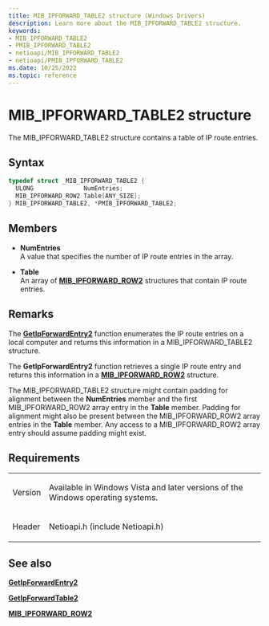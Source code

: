 ```yaml
---
title: MIB_IPFORWARD_TABLE2 structure (Windows Drivers)
description: Learn more about the MIB_IPFORWARD_TABLE2 structure.
keywords:
- MIB_IPFORWARD_TABLE2
- PMIB_IPFORWARD_TABLE2
- netioapi/MIB_IPFORWARD_TABLE2
- netioapi/PMIB_IPFORWARD_TABLE2
ms.date: 10/25/2022
ms.topic: reference
---
```


# MIB\_IPFORWARD\_TABLE2 structure

The MIB\_IPFORWARD\_TABLE2 structure contains a table of IP route entries.

## Syntax

``` c++
typedef struct _MIB_IPFORWARD_TABLE2 {
  ULONG              NumEntries;
  MIB_IPFORWARD_ROW2 Table[ANY_SIZE];
} MIB_IPFORWARD_TABLE2, *PMIB_IPFORWARD_TABLE2;
```

## Members

- **NumEntries**  
   A value that specifies the number of IP route entries in the array.

- **Table**  
   An array of [**MIB\_IPFORWARD\_ROW2**](mib-ipforward-row2.md) structures that contain IP route entries.

## Remarks

The [**GetIpForwardEntry2**](getipforwardentry2.md) function enumerates the IP route entries on a local computer and returns this information in a MIB\_IPFORWARD\_TABLE2 structure.

The **GetIpForwardEntry2** function retrieves a single IP route entry and returns this information in a [**MIB\_IPFORWARD\_ROW2**](mib-ipforward-row2.md) structure.

The MIB\_IPFORWARD\_TABLE2 structure might contain padding for alignment between the **NumEntries** member and the first MIB\_IPFORWARD\_ROW2 array entry in the **Table** member. Padding for alignment might also be present between the MIB\_IPFORWARD\_ROW2 array entries in the **Table** member. Any access to a MIB\_IPFORWARD\_ROW2 array entry should assume padding might exist.

## Requirements

<table>
<tbody>
<tr class="odd">
<td><p>Version</p></td>
<td><p>Available in Windows Vista and later versions of the Windows operating systems.</p></td>
</tr>
<tr class="even">
<td><p>Header</p></td>
<td>Netioapi.h (include Netioapi.h)</td>
</tr>
</tbody>
</table>

## See also

[**GetIpForwardEntry2**](getipforwardentry2.md)

[**GetIpForwardTable2**](getipforwardtable2.md)

[**MIB\_IPFORWARD\_ROW2**](mib-ipforward-row2.md)
